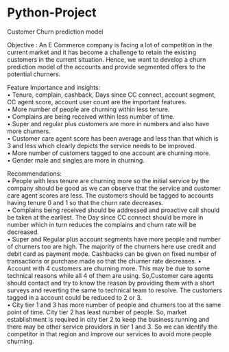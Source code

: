# Python-Project
Customer Churn prediction model

Objective : An E Commerce company is facing a lot of competition in the current market and it has become a challenge to retain the existing customers in the current situation. Hence, we want to develop a churn prediction model of the accounts and provide segmented offers to the potential churners. 

Feature Importance and insights:                                      
•	Tenure, complain, cashback, Days since CC connect, account segment, CC agent score, account user count are the important features.         
•	More number of people are churning within less tenure.                      
•	Complains are being received within less number of time.                       
•	Super and regular plus customers are more in numbers and also have more churners.                       
•	Customer care agent score has been average and less than that which is 3 and less which clearly depicts the service needs to be improved.    
•	More number of customers tagged to one account are churning more.                        
•	Gender male and singles are more in churning.

Recommendations:     
•	People with less tenure are churning more so the initial service by the company should be good as we can observe that the service and customer care agent scores are less. The customers should be tagged to accounts having tenure 0 and 1 so that the churn rate decreases.   
•	Complains being received should be addressed and proactive call should be taken at the earliest. The Day since CC connect should be more in number which in turn reduces the complains and churn rate will be decreased.                                                  
•	Super and Regular plus account segments have more people and number of churners too are high.
The majority of the churners here use credit and debit card as payment mode. Cashbacks can be given on fixed number of transactions or purchase made so that the churner rate decreases.
•	Account with 4 customers are churning more. This may be due to some technical reasons while all 4 of them are using. So,Customer care agents should contact and try to know the reason by providing them with a short surveys and reverting the same to technical team to resolve. The customers tagged in a account could be reduced to 2 or 3.                                       
•	City tier 1 and 3 has more number of people and churners too at the same point of time.
City tier 2 has least number of people. So, market establishment is required in city tier 2 to keep the business running and there may be other service providers in tier 1 and 3. So we can identify the competitor in that region and improve our services to avoid more people churning.





